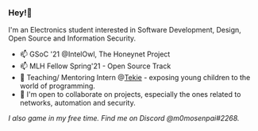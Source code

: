 ### Hey!👋

I'm an Electronics student interested in Software Development, Design, Open Source and Information Security. <br>

- 📫 GSoC '21 @IntelOwl, The Honeynet Project
- 📫 MLH Fellow Spring'21 - Open Source Track
- 🔭 Teaching/ Mentoring Intern @[Tekie](https://www.tekie.in/) - exposing young children to the world of programming.
- 👯 I'm open to collaborate on projects, especially the ones related to networks, automation and security.

*I also game in my free time. Find me on Discord @m0mosenpai#2268.* 

<!--
**m0mosenpai/m0mosenpai** is a ✨ _special_ ✨ repository because its `README.md` (this file) appears on your GitHub profile.

Here are some ideas to get you started:

- 🔭 I’m currently working on ...
- 🌱 I’m currently learning ...
- 👯 I’m looking to collaborate on ...
- 🤔 I’m looking for help with ...
- 💬 Ask me about ...
- 📫 How to reach me: ...
- 😄 Pronouns: ...
- ⚡ Fun fact: ...
-->
